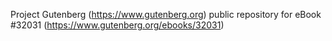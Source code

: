 Project Gutenberg (https://www.gutenberg.org) public repository for eBook #32031 (https://www.gutenberg.org/ebooks/32031)
